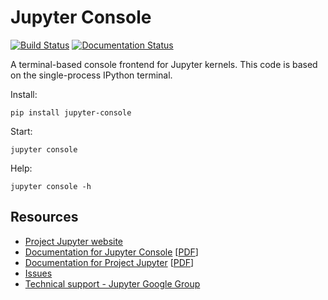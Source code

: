 # Jupyter Console
[![Build Status](https://travis-ci.org/jupyter/jupyter_console.svg?branch=master)](https://travis-ci.org/jupyter/jupyter_console)
[![Documentation Status](http://readthedocs.org/projects/jupyter-console/badge/?version=latest)](http://jupyter-console.readthedocs.org/en/latest/?badge=latest)

A terminal-based console frontend for Jupyter kernels.
This code is based on the single-process IPython terminal.

Install:

    pip install jupyter-console

Start:

    jupyter console

Help:

    jupyter console -h

## Resources
- [Project Jupyter website](https://jupyter.org)
- [Documentation for Jupyter Console](http://jupyter-console.readthedocs.org/en/latest/) [[PDF](https://media.readthedocs.org/pdf/jupyter-console/latest/jupyter-notebook.pdf)]
- [Documentation for Project Jupyter](http://jupyter.readthedocs.org/en/latest/index.html) [[PDF](https://media.readthedocs.org/pdf/jupyter/latest/jupyter.pdf)]
- [Issues](https://github.com/jupyter/jupyter_console/issues)
- [Technical support - Jupyter Google Group](https://groups.google.com/forum/#!forum/jupyter)
